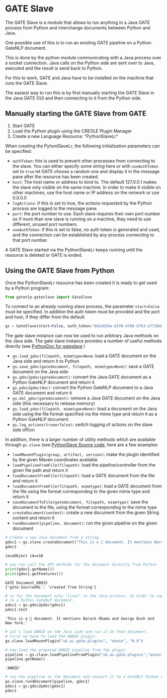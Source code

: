 # GATE Slave

The GATE Slave is a module that allows to run anything in a Java GATE process from Python and interchange documents between Python and Java.

One possible use of this is to run an existing GATE pipeline on a Python GateNLP document.

This is done by the python module communicating with a Java process over a socket connection. 
Java calls on the Python side are sent over to Java, executed and the result is send back to Python. 

For this to work, GATE and Java have to be installed on the machine that runs the GATE Slave.

The easiest way to run this is by first manually starting the GATE Slave in the Java GATE GUI and then 
connecting to it from the Python side. 

## Manually starting the GATE Slave from GATE

1. Start GATE
2. Load the Python plugin using the CREOLE Plugin Manager
3. Create a new Language Resource: "PythonSlaveLr"

When creating the PyhonSlaveLr, the following initialization parameters can be specified:
* `authToken`: this is used to prevent other processes from connecting to the slave. You can either specify 
  some string here or with `useAuthToken` set to `true` let GATE choose a random one and display it in the 
  message pane after the resource has been created. 
* `host`:  The host name or address to bind to. The default 127.0.0.1 makes the slave only visible on the same
  machine. In order to make it visible on other machines, use the host name or IP address on the network
  or use 0.0.0.0 
* `logActions`: if this is set to true, the actions requested by the Python process are logged to the message pane. 
* `port`: the port number to use. Each slave requires their own port number so if more than one slave is running
  on a machine, they need to use different, unused port numbers. 
* `useAuthToken`: if this is set to false, no auth token is generated and used, and the connection can be 
  established by any process connecting to that port number. 

A GATE Slave started via the PythonSlaveLr keeps running until the resource is deleted or GATE is ended.


## Using the GATE Slave from Python

Once the PythonSlaveLr resource has been created it is ready to get used by a Python program:



```python
from gatenlp.gateslave import GateSlave
```

To connect to an already running slave process, the parameter `start=False` must be specified. 
In addition the auth token must be provided and the port and host, if they differ from the default.


```python
gs = GateSlave(start=False, auth_token="841e634a-d1f0-4768-b763-a7738ddee003")
```

The gate slave instance can now be used to run arbitrary Java methods on the Java side. 
The gate slave instance provides a number of useful methods directly (see [PythonDoc for gateslave](https://gatenlp.github.io/python-gatenlp/pythondoc/gatenlp.gateslave.html) )
* `gs.load_gdoc(filepath, mimetype=None`: load a GATE document on the Java side and return it to Python
* `gs.save_gdoc(gatedocument, filepath, mimetype=None)`: save a GATE document on the Java side
* `gs.gdoc2pdoc(gatedocument)`: convert the Java GATE document as a Python GateNLP document and return it
* `gs.pdoc2gdoc(doc)`: convert the Python GateNLP document to a Java GATE document and return it
* `gs.del_gdoc(gatedocument)`: remove a Java GATE document on the Java side (this necessary to release memory)
* `gs.load_pdoc(filepath, mimetype=None)`: load a document on the Java side using the file format specified via the mime type and return it as a Python GateNLP document
* `gs.log_actions(trueorfalse)`: switch logging of actions on the slave side off/on

In addition, there is a larger number of utility methods which are available through `gs.slave` (see 
[PythonSlave Source code](https://github.com/GateNLP/gateplugin-Python/blob/master/src/main/java/gate/plugin/python/PythonSlave.java), here are a few examples:

* `loadMavenPlugin(group, artifact, version)`: make the plugin identified by the given Maven coordinates available
* `loadPipelineFromFile(filepath)`: load the pipeline/controller from the given file path and return it
* `loadDocumentFromFile(filepath)`: load a GATE document from the file and return it
* `loadDocumentFromFile(filepath, mimetype)`: load a GATE document from the file using the format corresponding to the given mime type and return it
* `saveDocumentToFile(gatedocument, filepath, mimetype)`: save the document to the file, using the format corresponding to the mime type
* `createDocument(content)`: create a new document from the given String content and return it
* `run4Document(pipeline, document)`: run the given pipeline on the given document




```python
# Create a new Java document from a string
gdoc1 = gs.slave.createDocument("This is a 💩 document. It mentions Barack Obama and George Bush and New York.")
gdoc1
```




    JavaObject id=o10




```python
# you can call the API methods for the document directly from Python
print(gdoc1.getName())
print(gdoc1.getFeatures())
```

    GATE Document_00015
    {'gate.SourceURL': 'created from String'}



```python
# so far the document only "lives" in the Java process. In order to copy it to Python, it has to be converted
# to a Python GateNLP document:
pdoc1 = gs.gdoc2pdoc(gdoc1)
pdoc1.text
```




    'This is a 💩 document. It mentions Barack Obama and George Bush and New York.'




```python
# Let's load ANNIE on the Java side and run it on that document:
# First we have to load the ANNIE plugin:
gs.slave.loadMavenPlugin("uk.ac.gate.plugins", "annie", "8.6")
```


```python
# now load the prepared ANNIE pipeline from the plugin
pipeline = gs.slave.loadPipelineFromPlugin("uk.ac.gate.plugins","annie", "/resources/ANNIE_with_defaults.gapp")
pipeline.getName()
```




    'ANNIE'




```python
# run the pipeline on the document and convert it to a GateNLP Python document and display it
gs.slave.run4Document(pipeline, gdoc1)
pdoc1 = gs.gdoc2pdoc(gdoc1)
pdoc1
```




<div><style>#WLNWPUIYIB-wrapper { color: black !important; }</style>
<div id="WLNWPUIYIB-wrapper">

<div>
<style>
#WLNWPUIYIB-content {
    width: 100%;
    height: 100%;
    font-family: -apple-system, BlinkMacSystemFont, 'Segoe UI', Roboto, Oxygen, Ubuntu, Cantarell, 'Open Sans', 'Helvetica Neue', sans-serif;
}

.WLNWPUIYIB-row {
    width: 100%;
    display: flex;
    flex-direction: row;
    flex-wrap: nowrap;
}

.WLNWPUIYIB-col {
    border: 1px solid grey;
    display: inline-block;
    min-width: 200px;
    padding: 5px;
    /* white-space: normal; */
    /* white-space: pre-wrap; */
    overflow-y: auto;
}

.WLNWPUIYIB-hdr {
    font-size: 1.2rem;
    font-weight: bold;
}

.WLNWPUIYIB-label {
    margin-bottom: -15px;
    display: block;
}

.WLNWPUIYIB-input {
    vertical-align: middle;
    position: relative;
    *overflow: hidden;
}

#WLNWPUIYIB-popup {
    display: none;
    color: black;
    position: absolute;
    margin-top: 10%;
    margin-left: 10%;
    background: #aaaaaa;
    width: 60%;
    height: 60%;
    z-index: 50;
    padding: 25px 25px 25px;
    border: 1px solid black;
    overflow: auto;
}

.WLNWPUIYIB-selection {
    margin-bottom: 5px;
}

.WLNWPUIYIB-featuretable {
    margin-top: 10px;
}

.WLNWPUIYIB-fname {
    text-align: left !important;
    font-weight: bold;
    margin-right: 10px;
}
.WLNWPUIYIB-fvalue {
    text-align: left !important;
}
</style>
  <div id="WLNWPUIYIB-content">
        <div id="WLNWPUIYIB-popup" style="display: none;">
        </div>
        <div class="WLNWPUIYIB-row" id="WLNWPUIYIB-row1" style="height:67vh; min-height:100px;">
            <div id="WLNWPUIYIB-text-wrapper" class="WLNWPUIYIB-col" style="width:70%;">
                <div class="WLNWPUIYIB-hdr" id="WLNWPUIYIB-dochdr"></div>
                <div id="WLNWPUIYIB-text">
                </div>
            </div>
            <div id="WLNWPUIYIB-chooser" class="WLNWPUIYIB-col" style="width:30%; border-left-width: 0px;"></div>
        </div>
        <div class="WLNWPUIYIB-row" id="WLNWPUIYIB-row2" style="height:30vh; min-height: 100px;">
            <div id="WLNWPUIYIB-details" class="WLNWPUIYIB-col" style="width:100%; border-top-width: 0px;">
            </div>
        </div>
    </div>
    <script src="https://ajax.googleapis.com/ajax/libs/jquery/3.5.1/jquery.min.js"></script><script src="https://unpkg.com/gatenlp-ann-viewer@1.0.10/gatenlp-ann-viewer.js"></script>
    <script type="application/json" id="WLNWPUIYIB-data">
    {"annotation_sets": {"": {"name": "detached-from:", "annotations": [{"type": "Token", "start": 0, "end": 4, "id": 0, "features": {"orth": "upperInitial", "string": "This", "kind": "word", "length": "4", "category": "DT"}}, {"type": "SpaceToken", "start": 4, "end": 5, "id": 1, "features": {"string": " ", "kind": "space", "length": "1"}}, {"type": "Token", "start": 5, "end": 7, "id": 2, "features": {"orth": "lowercase", "string": "is", "kind": "word", "length": "2", "category": "VBZ"}}, {"type": "SpaceToken", "start": 7, "end": 8, "id": 3, "features": {"string": " ", "kind": "space", "length": "1"}}, {"type": "Token", "start": 8, "end": 9, "id": 4, "features": {"orth": "lowercase", "string": "a", "kind": "word", "length": "1", "category": "DT"}}, {"type": "SpaceToken", "start": 9, "end": 10, "id": 5, "features": {"string": " ", "kind": "space", "length": "1"}}, {"type": "Token", "start": 10, "end": 12, "id": 6, "features": {"string": "\ud83d\udca9", "kind": "symbol", "length": "2", "category": "NN"}}, {"type": "SpaceToken", "start": 12, "end": 13, "id": 7, "features": {"string": " ", "kind": "space", "length": "1"}}, {"type": "Token", "start": 13, "end": 21, "id": 8, "features": {"orth": "lowercase", "string": "document", "kind": "word", "length": "8", "category": "NN"}}, {"type": "Token", "start": 21, "end": 22, "id": 9, "features": {"string": ".", "kind": "punctuation", "length": "1", "category": "."}}, {"type": "SpaceToken", "start": 22, "end": 23, "id": 10, "features": {"string": " ", "kind": "space", "length": "1"}}, {"type": "Token", "start": 23, "end": 25, "id": 11, "features": {"orth": "upperInitial", "string": "It", "kind": "word", "length": "2", "category": "PRP"}}, {"type": "SpaceToken", "start": 25, "end": 26, "id": 12, "features": {"string": " ", "kind": "space", "length": "1"}}, {"type": "Token", "start": 26, "end": 34, "id": 13, "features": {"orth": "lowercase", "string": "mentions", "kind": "word", "length": "8", "category": "VBZ"}}, {"type": "SpaceToken", "start": 34, "end": 35, "id": 14, "features": {"string": " ", "kind": "space", "length": "1"}}, {"type": "Token", "start": 35, "end": 41, "id": 15, "features": {"orth": "upperInitial", "string": "Barack", "kind": "word", "length": "6", "category": "NNP"}}, {"type": "SpaceToken", "start": 41, "end": 42, "id": 16, "features": {"string": " ", "kind": "space", "length": "1"}}, {"type": "Token", "start": 42, "end": 47, "id": 17, "features": {"orth": "upperInitial", "string": "Obama", "kind": "word", "length": "5", "category": "NNP"}}, {"type": "SpaceToken", "start": 47, "end": 48, "id": 18, "features": {"string": " ", "kind": "space", "length": "1"}}, {"type": "Token", "start": 48, "end": 51, "id": 19, "features": {"orth": "lowercase", "string": "and", "kind": "word", "length": "3", "category": "CC"}}, {"type": "SpaceToken", "start": 51, "end": 52, "id": 20, "features": {"string": " ", "kind": "space", "length": "1"}}, {"type": "Token", "start": 52, "end": 58, "id": 21, "features": {"orth": "upperInitial", "string": "George", "kind": "word", "length": "6", "category": "NNP"}}, {"type": "SpaceToken", "start": 58, "end": 59, "id": 22, "features": {"string": " ", "kind": "space", "length": "1"}}, {"type": "Token", "start": 59, "end": 63, "id": 23, "features": {"orth": "upperInitial", "string": "Bush", "kind": "word", "length": "4", "category": "NNP"}}, {"type": "SpaceToken", "start": 63, "end": 64, "id": 24, "features": {"string": " ", "kind": "space", "length": "1"}}, {"type": "Token", "start": 64, "end": 67, "id": 25, "features": {"orth": "lowercase", "string": "and", "kind": "word", "length": "3", "category": "CC"}}, {"type": "SpaceToken", "start": 67, "end": 68, "id": 26, "features": {"string": " ", "kind": "space", "length": "1"}}, {"type": "Token", "start": 68, "end": 71, "id": 27, "features": {"orth": "upperInitial", "string": "New", "kind": "word", "length": "3", "category": "NNP"}}, {"type": "SpaceToken", "start": 71, "end": 72, "id": 28, "features": {"string": " ", "kind": "space", "length": "1"}}, {"type": "Token", "start": 72, "end": 76, "id": 29, "features": {"orth": "upperInitial", "string": "York", "kind": "word", "length": "4", "category": "NNP"}}, {"type": "Token", "start": 76, "end": 77, "id": 30, "features": {"string": ".", "kind": "punctuation", "length": "1", "category": "."}}, {"type": "Lookup", "start": 0, "end": 4, "id": 31, "features": {"majorType": "time_modifier"}}, {"type": "Lookup", "start": 5, "end": 7, "id": 32, "features": {"majorType": "country_code"}}, {"type": "Lookup", "start": 23, "end": 25, "id": 33, "features": {"majorType": "stop"}}, {"type": "Lookup", "start": 35, "end": 47, "id": 34, "features": {"majorType": "person_full", "gender": "male"}}, {"type": "Lookup", "start": 42, "end": 47, "id": 35, "features": {"majorType": "person_full", "gender": "male"}}, {"type": "Lookup", "start": 52, "end": 63, "id": 36, "features": {"majorType": "person_full", "gender": "male"}}, {"type": "Lookup", "start": 68, "end": 76, "id": 37, "features": {"majorType": "location", "minorType": "city"}}, {"type": "Lookup", "start": 72, "end": 76, "id": 38, "features": {"majorType": "location", "minorType": "city"}}, {"type": "Split", "start": 21, "end": 22, "id": 39, "features": {"kind": "internal"}}, {"type": "Split", "start": 76, "end": 77, "id": 40, "features": {"kind": "internal"}}, {"type": "Sentence", "start": 0, "end": 22, "id": 41, "features": {}}, {"type": "Sentence", "start": 23, "end": 77, "id": 42, "features": {}}, {"type": "Person", "start": 35, "end": 47, "id": 55, "features": {"firstName": "Barack", "ruleFinal": "PersonFinal", "gender": "male", "surname": "Obama", "kind": "fullName", "rule": "GazPerson"}}, {"type": "Person", "start": 52, "end": 63, "id": 56, "features": {"firstName": "George", "ruleFinal": "PersonFinal", "gender": "male", "surname": "Bush", "kind": "fullName", "rule": "GazPerson"}}, {"type": "Location", "start": 68, "end": 76, "id": 57, "features": {"ruleFinal": "LocFinal", "rule": "Location1", "locType": "city"}}], "next_annid": 58}}, "text": "This is a \ud83d\udca9 document. It mentions Barack Obama and George Bush and New York.", "features": {"gate.SourceURL": "created from String"}, "offset_type": "j", "name": ""}
    </script>
    <script type="text/javascript">
        gatenlp_run("WLNWPUIYIB-");
    </script>
  </div>

</div></div>



## Manually starting the GATE Slave from Python

After installation of Python `gatenlp`, the command `gatenlp-gate-slave` is available. 

You can run `gatenlp-gate-slave --help` to get help information:

```
usage: gatenlp-gate-slave [-h] [--port PORT] [--host HOST] [--auth AUTH]
                          [--noauth] [--gatehome GATEHOME]
                          [--platform PLATFORM] [--log_actions] [--keep]

Start Java GATE Slave

optional arguments:
  -h, --help           show this help message and exit
  --port PORT          Port (25333)
  --host HOST          Host to bind to (127.0.0.1)
  --auth AUTH          Auth token to use (generate random)
  --noauth             Do not use auth token
  --gatehome GATEHOME  Location of GATE (environment variable GATE_HOME)
  --platform PLATFORM  OS/Platform: windows or linux (autodetect)
  --log_actions        If slave actions should be logged
  --keep               Prevent shutting down the slave
```

For example to start a gate slave as with the PythonSlaveLr above, but this time re-using the exact same
auth token and switching on logging of the actions:
    
```
gatenlp-gate-slave --auth 841e634a-d1f0-4768-b763-a7738ddee003 --log_actions
```

Again the Python program can connect to the server as before:



```python
gs = GateSlave(start=False, auth_token="841e634a-d1f0-4768-b763-a7738ddee003")
gs
```




    <gatenlp.gateslave.GateSlave at 0x7efce69e5450>



The GATE slave started that way keeps running until it is interrupted from the keyboard using "Ctrl-C" or 
until the GATE slave sends the "close" request:


```python
gs.close()
```


    ---------------------------------------------------------------------------

    AttributeError                            Traceback (most recent call last)

    <ipython-input-18-efe4dc7b04a9> in <module>
    ----> 1 gs.close()
    

    /data/johann/work-git/python-gatenlp/gatenlp/gateslave.py in close(self)
        272             self.closed = True
        273             self.gateway.shutdown()
    --> 274             if self.gateprocess is not None:
        275                 for line in self.gateprocess.stderr:
        276                     print(line, file=sys.stderr, end="")


    AttributeError: 'NoneType' object has no attribute 'stderr'



```python

```
